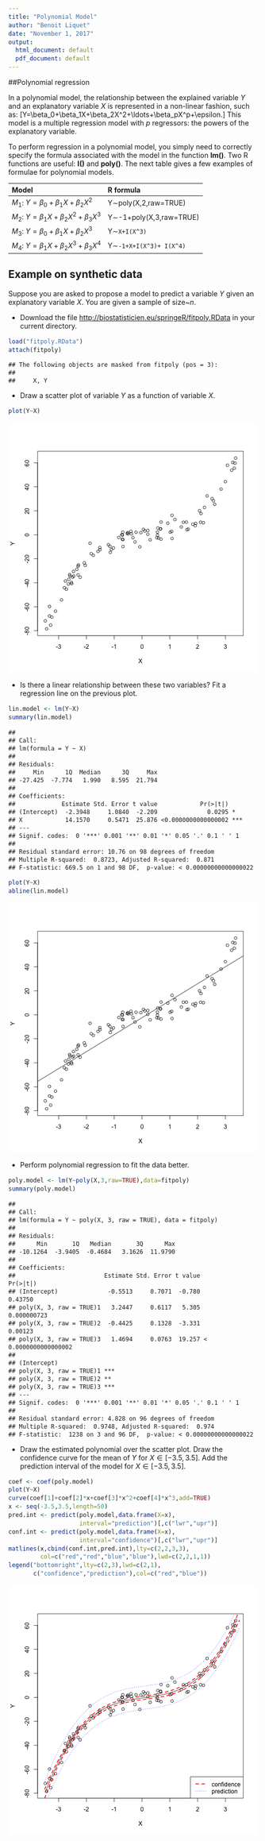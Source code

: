 ```yaml
---
title: "Polynomial Model"
author: "Benoit Liquet"
date: "November 1, 2017"
output:
  html_document: default
  pdf_document: default
---
```




##Polynomial regression

In a polynomial model, the relationship between the explained variable $Y$ and an explanatory variable $X$ is represented in a non-linear fashion, such as:
\[Y=\beta_0+\beta_1X+\beta_2X^2+\ldots+\beta_pX^p+\epsilon.\]
This model is a multiple regression model with $p$ regressors: the powers of the explanatory variable.

To perform regression in a polynomial model, you simply need to correctly specify the formula associated with the model in the  function **lm()**. Two R functions are useful: **I()** and  **poly()**. The next table gives a few examples of formulae for polynomial models.


<table>
<thead>
<tr class="header">
<th align="left"><strong>Model</strong></th>
<th align="left"><strong>R formula</strong></th>
</tr>
</thead>
<tbody>
<tr class="odd">
<td align="left"><span class="math inline"><em>M</em><sub>1</sub></span>: <span class="math inline"><em>Y</em> = <em>β</em><sub>0</sub> + <em>β</em><sub>1</sub><em>X</em> + <em>β</em><sub>2</sub><em>X</em><sup>2</sup></span></td>
<td align="left">Y<span class="math inline">∼</span>poly(X,2,raw=TRUE)</td>
</tr>
<tr class="even">
<td align="left"><span class="math inline"><em>M</em><sub>2</sub></span>: <span class="math inline"><em>Y</em> = <em>β</em><sub>1</sub><em>X</em> + <em>β</em><sub>2</sub><em>X</em><sup>2</sup> + <em>β</em><sub>3</sub><em>X</em><sup>3</sup></span></td>
<td align="left">Y<span class="math inline">∼</span>-1+poly(X,3,raw=TRUE)</td>
</tr>
<tr class="odd">
<td align="left"><span class="math inline"><em>M</em><sub>3</sub></span>: <span class="math inline"><em>Y</em> = <em>β</em><sub>0</sub> + <em>β</em><sub>1</sub><em>X</em> + <em>β</em><sub>2</sub><em>X</em><sup>3</sup></span></td>
<td align="left">Y<span class="math inline">∼</span><code>X+I(X^3)</code></td>
</tr>
<tr class="even">
<td align="left"><span class="math inline"><em>M</em><sub>4</sub></span>: <span class="math inline"><em>Y</em> = <em>β</em><sub>1</sub><em>X</em> + <em>β</em><sub>2</sub><em>X</em><sup>3</sup> + <em>β</em><sub>3</sub><em>X</em><sup>4</sup></span></td>
<td align="left">Y<span class="math inline">∼</span><code>-1+X+I(X^3)+ I(X^4)</code></td>
</tr>
</tbody>
</table>



## Example on synthetic data

Suppose you are asked to propose a model to predict a  variable $Y$ given an explanatory variable $X$. You are given a sample of size~$n$. 



- Download the file http://biostatisticien.eu/springeR/fitpoly.RData in your current directory.


```r
load("fitpoly.RData")
attach(fitpoly)
```

```
## The following objects are masked from fitpoly (pos = 3):
## 
##     X, Y
```

- Draw a scatter plot of variable $Y$ as a function of variable $X$.


```r
plot(Y~X)
```

![plot of chunk unnamed-chunk-14](figure/unnamed-chunk-14-1.png)

- Is there a linear relationship between these two variables? Fit a regression line on the previous plot.


```r
lin.model <- lm(Y~X)
summary(lin.model)
```

```
## 
## Call:
## lm(formula = Y ~ X)
## 
## Residuals:
##     Min      1Q  Median      3Q     Max 
## -27.425  -7.774   1.990   8.595  21.794 
## 
## Coefficients:
##             Estimate Std. Error t value            Pr(>|t|)    
## (Intercept)  -2.3948     1.0840  -2.209              0.0295 *  
## X            14.1570     0.5471  25.876 <0.0000000000000002 ***
## ---
## Signif. codes:  0 '***' 0.001 '**' 0.01 '*' 0.05 '.' 0.1 ' ' 1
## 
## Residual standard error: 10.76 on 98 degrees of freedom
## Multiple R-squared:  0.8723,	Adjusted R-squared:  0.871 
## F-statistic: 669.5 on 1 and 98 DF,  p-value: < 0.00000000000000022
```

```r
plot(Y~X)
abline(lin.model)
```

![plot of chunk unnamed-chunk-15](figure/unnamed-chunk-15-1.png)

- Perform polynomial regression to fit the data better.


```r
poly.model <- lm(Y~poly(X,3,raw=TRUE),data=fitpoly)
summary(poly.model)
```

```
## 
## Call:
## lm(formula = Y ~ poly(X, 3, raw = TRUE), data = fitpoly)
## 
## Residuals:
##      Min       1Q   Median       3Q      Max 
## -10.1264  -3.9405  -0.4684   3.1626  11.9790 
## 
## Coefficients:
##                         Estimate Std. Error t value             Pr(>|t|)
## (Intercept)              -0.5513     0.7071  -0.780              0.43750
## poly(X, 3, raw = TRUE)1   3.2447     0.6117   5.305          0.000000723
## poly(X, 3, raw = TRUE)2  -0.4425     0.1328  -3.331              0.00123
## poly(X, 3, raw = TRUE)3   1.4694     0.0763  19.257 < 0.0000000000000002
##                            
## (Intercept)                
## poly(X, 3, raw = TRUE)1 ***
## poly(X, 3, raw = TRUE)2 ** 
## poly(X, 3, raw = TRUE)3 ***
## ---
## Signif. codes:  0 '***' 0.001 '**' 0.01 '*' 0.05 '.' 0.1 ' ' 1
## 
## Residual standard error: 4.828 on 96 degrees of freedom
## Multiple R-squared:  0.9748,	Adjusted R-squared:  0.974 
## F-statistic:  1238 on 3 and 96 DF,  p-value: < 0.00000000000000022
```

- Draw the estimated polynomial over the scatter plot. Draw the confidence curve for the mean of $Y$ for $X\in[-3.5,3.5]$. Add the prediction interval of the model for $X\in[-3.5,3.5]$.


```r
coef <- coef(poly.model)
plot(Y~X)
curve(coef[1]+coef[2]*x+coef[3]*x^2+coef[4]*x^3,add=TRUE)
x <- seq(-3.5,3.5,length=50)
pred.int <- predict(poly.model,data.frame(X=x),
                    interval="prediction")[,c("lwr","upr")]
conf.int <- predict(poly.model,data.frame(X=x),
                    interval="confidence")[,c("lwr","upr")]
matlines(x,cbind(conf.int,pred.int),lty=c(2,2,3,3),
         col=c("red","red","blue","blue"),lwd=c(2,2,1,1))
legend("bottomright",lty=c(2,3),lwd=c(2,1),
       c("confidence","prediction"),col=c("red","blue"))
```

![plot of chunk unnamed-chunk-17](figure/unnamed-chunk-17-1.png)

